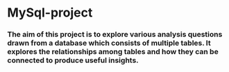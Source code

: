 # MySql-project

### The aim of this project is to explore various analysis questions drawn from a database which consists of multiple tables. It explores the relationships among tables and how they can be connected to produce useful insights.
